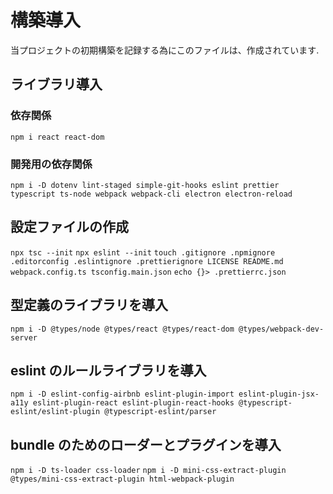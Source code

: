 # 構築導入

当プロジェクトの初期構築を記録する為にこのファイルは、作成されています.

## ライブラリ導入

### 依存関係

`npm i react react-dom`

### 開発用の依存関係

`npm i -D dotenv lint-staged simple-git-hooks eslint prettier typescript ts-node webpack webpack-cli electron electron-reload`

## 設定ファイルの作成

`npx tsc --init`
`npx eslint --init`
`touch .gitignore .npmignore .editorconfig .eslintignore .prettierignore LICENSE README.md webpack.config.ts tsconfig.main.json`
`echo {}> .prettierrc.json`

## 型定義のライブラリを導入

`npm i -D @types/node @types/react @types/react-dom @types/webpack-dev-server`

## eslint のルールライブラリを導入

`npm i -D eslint-config-airbnb eslint-plugin-import eslint-plugin-jsx-a11y eslint-plugin-react eslint-plugin-react-hooks @typescript-eslint/eslint-plugin @typescript-eslint/parser`

## bundle のためのローダーとプラグインを導入

`npm i -D ts-loader css-loader`
`npm i -D mini-css-extract-plugin @types/mini-css-extract-plugin html-webpack-plugin`
